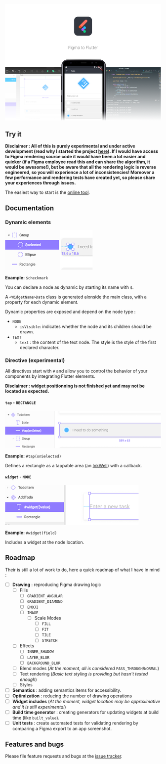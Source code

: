 ![logo](docs/banner.png)

## Try it

**Disclaimer : All of this is purely experimental and under active development (read why I started the project [here](https://aloisdeniel.github.io/introducing-figma-to-flutter/)). If I would have access to Figma rendering source code it would have been a lot easier and quicker (if a Figma employee read this and can share the algorithm, it would be awesome!), but be aware that all the rendering logic is reverse engineered, so you will experience a lot of inconsistencies! Moreover a few performance and rendering tests have created yet, so please share your experiences through issues.** 

The easiest way to start is the [online tool](http://aloisdeniel.github.com/figma-to-flutter).

## Documentation

### Dynamic elements

![dynamic](docs/dynamic.png)

**Example:** `$checkmark`

You can declare a node as dynamic by starting its name with `$`.

A `<WidgetName>Data` class is generated alonside the main class, with a property for each dynamic element.

Dynamic properties are exposed and depend on the node type :

* `NODE`
    * `isVisible`: indicates whether the node and its children should be drawn.
* `TEXT`
    * `text` : the content of the text node. The style is the style of the first declared character.

### Directive (experimental)

All directives start with `#` and allow you to control the behavior of your components by integrating Flutter elements.

**Disclaimer : widget positionning is not finished yet and may not be located as expected.**

#### `tap` - `RECTANGLE`

![tap](docs/directive-tap.png)

**Example:** `#tap(onSelected)`

Defines a rectangle as a tappable area (an [InkWell](https://docs.flutter.io/flutter/material/InkWell-class.html)) with a callback.

#### `widget` - `NODE`

![tap](docs/directive-widget.png)

**Example:** `#widget(field)`

Includes a widget at the node location.

## Roadmap

Their is still a lot of work to do, here a quick roadmap of what I have in mind :

- [ ] **Drawing** : reproducing Figma drawing logic
    - [ ] Fills
        - [ ] `GRADIENT_ANGULAR`
        - [ ] `GRADIENT_DIAMOND`
        - [ ] `EMOJI`
        - [ ] `IMAGE`
            - [ ] Scale Modes
                - [ ] `FILL`
                - [ ] `FIT`
                - [ ] `TILE`
                - [ ] `STRETCH`
    - [ ] Effects
        - [ ] `INNER_SHADOW`
        - [ ] `LAYER_BLUR`
        - [ ] `BACKGROUND_BLUR`
    - [ ] Blend modes (*At the moment, all is considered* `PASS_THROUGH`/`NORMAL`)
    - [ ] Text rendering (*Basic text styling is providing but hasn't tested enough*)
    - [ ] Styles
- [ ] **Semantics** : adding semantics items for accessibility.
- [ ] **Optimization** : reducing the number of drawing operations
- [ ] **Widget includes** (*At the moment, widget location may be approximative and it is still experimental*)
- [ ] **Build time generator** : creating generators for updating widgets at build time (like `built_value`).
- [ ] **Unit tests** : create automated tests for validating rendering by comparing a Figma export to an app screenshot.

## Features and bugs

Please file feature requests and bugs at the [issue tracker][tracker].

[tracker]: https://github.com/aloisdeniel/figma-to-flutter/issues